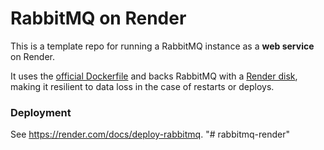 # RabbitMQ on Render

This is a template repo for running a RabbitMQ instance as a **web service** on Render.

It uses the [official Dockerfile](https://hub.docker.com/_/rabbitmq) and backs RabbitMQ with a [Render disk](https://render.com/docs/disks), making it resilient to data loss in the case of restarts or deploys.

### Deployment

See https://render.com/docs/deploy-rabbitmq.
"# rabbitmq-render" 
